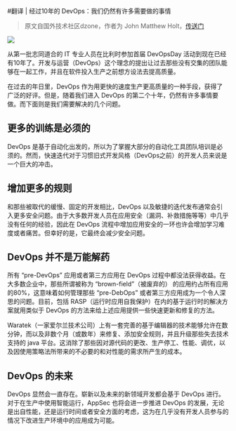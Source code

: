 #翻译 | 经过10年的 DevOps：我们仍然有许多需要做的事情

> 原文自国外技术社区dzone，作者为 John Matthew Holt，[传送门](https://dzone.com/articles/devops-ten-years-later-we-still-have-work-to-do)

![](http://pic.mintrumpet.fun/blog/20200112220056.png)

从第一批志同道合的 IT 专业人员在比利时参加首届 DevOpsDay 活动到现在已经有10年了。开发与运营（DevOps）这个理念的提出让过去那些没有交集的团队能够在一起工作，并且在软件投入生产之前想方设法去提高质量。

在过去的年日里，DevOps 作为用更快的速度生产更高质量的一种手段，获得了广泛的好评。但是，随着我们进入 DevOps 的第二个十年，仍然有许多事情要做。而下面则是我们需要解决的几个问题。

## 更多的训练是必须的

DevOps 是基于自动化出发的，所以为了掌握大部分的自动化工具团队培训是必须的。然而，快速迭代对于习惯旧式开发风格（DevOps之前）的开发人员来说是一个巨大的冲击。

## 增加更多的规则

和那些被取代的缓慢、固定的开发相比，DevOps 以及敏捷的迭代发布通常会引入更多安全问题。由于大多数开发人员在应用安全（漏洞、补救措施等等）中几乎没有任何的经验，因此在 DevOps 流程中增加应用安全的一环也许会增加学习难度或者痛苦。但幸好的是，它最终会减少安全问题。

## DevOps 并不是万能解药

所有 “pre-DevOps” 应用或者第三方应用在 DevOps 过程中都没法获得收益。在大多数企业中，那些所谓被称为 “brown-field”（被废弃的） 的应用约占所有应用的80%，这意味着如何管理那些 “pre-DebOps” 或者第三方应用成为一个令人深思的问题。目前，包括 RASP（运行时应用自我保护）在内的基于运行时的解决方案就用类似于 DevOps 的方法来给上述应用提供一些快速更新和修复的方法。

Waratek（一家爱尔兰技术公司）上有一套完善的基于编辑器的技术能够允许在数分钟，而以及非数个月（或数年）来修复、添加安全规则，并且升级那些失去技术支持的 java 平台。这消除了那些因对源代码的更改、生产停工、性能、调优，以及因使用策略法所带来的不必要的和对性能的需求所产生的成本。

## DevOps 的未来

DevOps 显然会一直存在。崭新以及未来的新领域开发都会基于 DevOps 进行。对于在生产中使用智能运行，AppSec 也将会进一步推进 DevOps 的发展，无论是出自性能，还是运行时间或者安全方面的考虑，这为在几乎没有开发人员参与的情况下改进生产环境中的应用成为可能。



